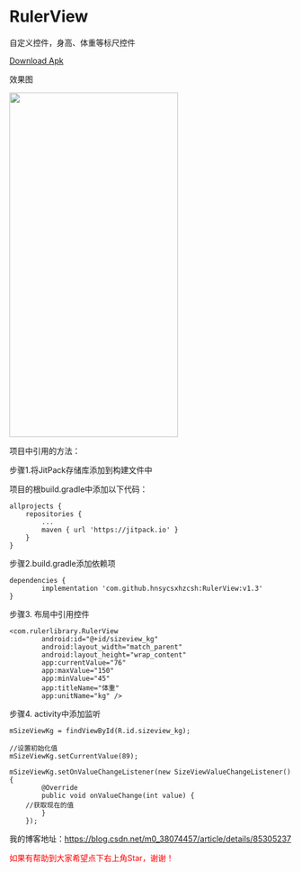 # RulerView
自定义控件，身高、体重等标尺控件

<a href="https://github.com/hnsycsxhzcsh/RulerView/blob/master/myres/rulerview.apk">Download Apk</a>

效果图

<img src="https://github.com/hnsycsxhzcsh/RulerView/blob/master/myres/rulerview.gif" width="300" height="612">

项目中引用的方法：

步骤1.将JitPack存储库添加到构建文件中

项目的根build.gradle中添加以下代码：

	allprojects {
		repositories {
			...
			maven { url 'https://jitpack.io' }
		}
	}

步骤2.build.gradle添加依赖项

	dependencies {
	        implementation 'com.github.hnsycsxhzcsh:RulerView:v1.3'
	}

步骤3. 布局中引用控件

  	<com.rulerlibrary.RulerView
        	android:id="@+id/sizeview_kg"
        	android:layout_width="match_parent"
        	android:layout_height="wrap_content"
        	app:currentValue="76"
        	app:maxValue="150"
        	app:minValue="45"
        	app:titleName="体重"
        	app:unitName="kg" />
		
步骤4. activity中添加监听
  
  	mSizeViewKg = findViewById(R.id.sizeview_kg);
	
	//设置初始化值
	mSizeViewKg.setCurrentValue(89);

	mSizeViewKg.setOnValueChangeListener(new SizeViewValueChangeListener() {
            @Override
            public void onValueChange(int value) {
		//获取现在的值
            }
        });
	
我的博客地址：https://blog.csdn.net/m0_38074457/article/details/85305237

<font color="#FF0000">如果有帮助到大家希望点下右上角Star，谢谢！</font>


